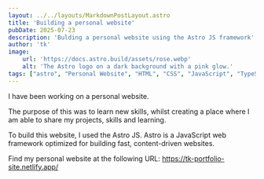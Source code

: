 ```yaml
---
layout: ../../layouts/MarkdownPostLayout.astro
title: 'Building a personal website'
pubDate: 2025-07-23
description: 'Bulding a personal website using the Astro JS framework'
author: 'tk'
image:
    url: 'https://docs.astro.build/assets/rose.webp'
    alt: 'The Astro logo on a dark background with a pink glow.'
tags: ["astro", "Personal Website", "HTML", "CSS", "JavaScript", "TypeScript"]
---
```

I have been working on a personal website.

The purpose of this was to learn new skills, whilst creating a place where I am able to share my projects, skills and learning.

To build this website, I used the Astro JS. Astro is a JavaScript web framework optimized for building fast, content-driven websites. 

Find my personal website at the following URL:
https://tk-portfolio-site.netlify.app/